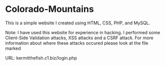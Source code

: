 # Colorado-Mountains
This is a simple website I created using HTML, CSS, PHP, and MySQL. 

Note: I have used this website for experience in hacking. I performed some Client-Side Validation attacks, XSS attacks and a CSRF attack. For more information about where these attacks occured please look at the file marked

URL: kermitthefish.c1.biz/login.php
